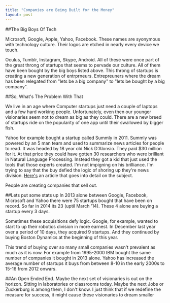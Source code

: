 ```yaml
---
title: "Companies are Being Built for the Money"
layout: post
---
```


##The Big Boys Of Tech

Microsoft, Google, Apple, Yahoo, Facebook. These names are syonymous with technology culture. Their logos are etched in nearly every device we touch. 

Oculus, Tumblr, Instagram, Skype, Android. All of these were once part of the great throng of startups that seems to pervade our culture. All of them have been bought by the big boys listed above. This throng of startups is creating a new generation of entrprneurs. Entrepreuners where the dream has been relegated from "lets be a big company" to "lets be bought by a big company".

##So, What's The Problem With That

We live in an age where Computer startups just need a couple of laptops and a few hard working people. Unfortunately, even then our younger visionaries seem not to dream as big as they could. There are a new breed of startups ride on the popularity of one app until their swallowed by bigger fish.

Yahoo for example bought a startup called Summly in 2011. Summly was powered by an 5 man team and used to summarize news articles for people to read. It was headed by 18 year old Nick D'Alonsio. They paid $30 million for it. At that price they could have gotten 30 researchers who were brilliant in Natural Language Processing. Instead they got a kid that just used the tools that those experts created. I'm not impigning on his brilliance. I'm trying to say that the buy defied the logic of shoring up they're news division. [Here's](http://hackingdistributed.com/2013/03/26/summly/) an article that goes into detail on the subject. 

People are creating companies that sell out. 

##Lets put some stats up
In 2013 alone between Google, Facebook, Microsoft and Yahoo there were 75 startups bought that have been on record. So far in 2014 its 23 (uptil March '14). These 4 alone are buying a startup every 3 days.

Sometimes these acquisitions defy logic. Google, for example, wanted to start to up their robotics division in more earnest. In December last year over a period of 10 days, they acquired 9 startups. And they continued by buying Boston Dynamics at the beginning of this year.

This trend of buying over so many small companies wasn't prevalent as much as it is now. For example from 1995-2000 IBM bought the same number of companies it bought in 2013 alone. Yahoo has increased the average number of startups it buys from between 8-10 in the early 2000s to 15-16 from 2012 onwars.

##An Open Ended End.
Maybe the next set of visionaries is out on the horizon. Sitting in laboratories or classrooms today. Maybe the next Jobs or Zuckerburg is among them, I don't know. I just think that if we redefine the measure for success, it might cause these visionaries to dream smaller
